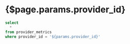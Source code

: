 # {$page.params.provider_id}

```sql filtered_provider_metrics
select
  *
from provider_metrics
where provider_id = '${params.provider_id}'
```

<DataTable data={filtered_provider_metrics}/>

<BarChart
  data={filtered_provider_metrics}
  y=proposed_data_tibs
  title = "Proposed Data (TiBs)"
/>
